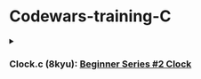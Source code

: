 # Codewars-training-C

<details>
<summary><h3>Clock.c (8kyu): <a href="https://www.codewars.com/kata/55f9bca8ecaa9eac7100004a">Beginner Series #2 Clock</a></h3></summary>
<br>
<p style="margin-left: 20px;"> Clock shows <b>h</b> hours, <b>m</b> minutes and <b>s</b> seconds after midnight.<br>
    Your task is to write a function which returns the time since midnight in milliseconds.</p>
<h4>Example:</h4>
<p>h = 0<br>
m = 1<br>
s = 1<br>
<br>
result = 61000</p>
</details>

